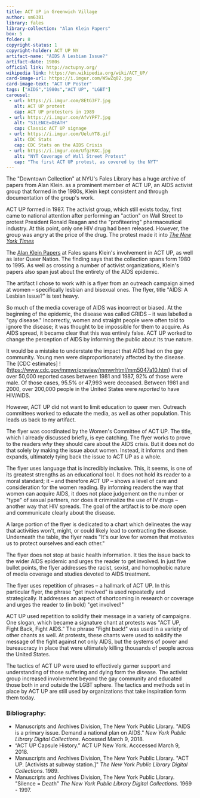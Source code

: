 ```yaml
---
title: ACT UP in Greenwich Village
author: sm6381
library: fales
library-collection: "Alan Klein Papers"
box: 5
folder: 8
copyright-status: 1
copyright-holder: ACT UP NY
artifact-name: "AIDS A Lesbian Issue?"
artifact-date: 1980s
official link: http://actupny.org/
wikipedia link: https://en.wikipedia.org/wiki/ACT_UP/
card-image-url: https://i.imgur.com/WSwZq02.jpg
card-image-text: "ACT UP Poster"
tags: ["AIDS","1980s","ACT UP", "LGBT"]
carousel:
 - url: https://i.imgur.com/8EtG3F7.jpg
   alt: ACT UP protest
   cap: ACT UP protesters in 1989
 - url: https://i.imgur.com/AfvYPF7.jpg
   alt: "SILENCE=DEATH"  
   cap: Classic ACT UP signage
 - url: https://i.imgur.com/UeluYT8.gif
   alt: CDC Stats
   cap: CDC Stats on the AIDS Crisis
 - url: https://i.imgur.com/UfgzRXC.jpg
   alt: "NYT Coverage of Wall Street Protest"
   cap: "The first ACT UP protest, as covered by the NYT"
---
```


The "Downtown Collection" at NYU's Fales Library has a huge archive of papers from Alan Klein. as a prominent member of ACT UP, an AIDS activist group that formed in the 1980s, Klein kept consistent and through documentation of the group's work.

ACT UP formed in 1987. The activist group, which still exists today, first came to national attention after performing an "action" on Wall Street to protest President Ronald Reagan and the "profiteering" pharmaceutical industry. At this point, only one HIV drug had been released. However, the group was angry at the price of the drug. The protest made it into [_The New York Times_](http://actupny.org/documents/1stFlyer.html)

The [Alan Klein Papers](http://dlib.nyu.edu/findingaids/html/fales/klein/) at Fales spans Klein's involvement in ACT UP, as well as later Queer Nation. The finding says that the collection spans form 1980 to 1995. As well as crossing a number of activist organizations, Klein's papers also span just about the entirety of the AIDS epidemic.

The artifact I chose to work with is a flyer from an outreach campaign aimed at women – specifically lesbian and bisexual ones. The flyer, title "AIDS: A Lesbian Issue?" is text heavy.

So much of the media coverage of AIDS was incorrect or biased. At the beginning of the epidemic, the disease was called GRIDS – it was labelled a "gay disease." Incorrectly, women and straight people were often told to ignore the disease; it was thought to be impossible for them to acquire. As AIDS spread, it became clear that this was entirely false. ACT UP worked to change the perception of AIDS by informing the public about its true nature.

It would be a mistake to understate the impact that AIDS had on the gay community. Young men were disproportionately affected by the disease. The [CDC estimates] ! (https://www.cdc.gov/mmwr/preview/mmwrhtml/mm5047a10.htm) that of over 50,000 reported cases between 1981 and 1987, 92% of those were male. Of those cases, 95.5% or 47,993 were deceased. Between 1981 and 2000, over 200,000 people in the United States were _reported_ to have HIV/AIDS.

However, ACT UP did not want to limit education to queer men. Outreach committees worked to educate the media, as well as other population. This leads us back to my artifact.

The flyer was coordinated by the Women's Committee of ACT UP. The title, which I already discussed briefly, is eye catching. The flyer works to prove to the readers _why_ they should care about the AIDS crisis. But it does not do that solely by making the issue about women. Instead, it informs and then expands, ultimately tying back the issue to ACT UP as a whole.

The flyer uses language that is incredibly inclusive. This, it seems, is one of its greatest strengths as an educational tool. It does not hold its reader to a moral standard; it – and therefore ACT UP – shows a level of care and consideration for the women reading. By informing readers the way that women can acquire AIDS, it does not place judgement on the number or "type" of sexual partners, nor does it criminalize the use of IV drugs – another way that HIV spreads. The goal of the artifact is to be _more_ open and communicate clearly about the disease.

A large portion of the flyer is dedicated to a chart which delineates the way that activities won't, might, or could likely lead to contracting the disease. Underneath the table, the flyer reads "It's our love for women that motivates us to protect ourselves and each other."

The flyer does not stop at basic health information. It ties the issue back to the wider AIDS epidemic and urges the reader to get involved. In just five bullet points, the flyer addresses the racist, sexist, and homophobic nature of media coverage and studies devoted to AIDS treatment.

The flyer uses repetition of phrases – a hallmark of ACT UP. In this particular flyer, the phrase "get involved" is used repeatedly and strategically. It addresses an aspect of shortcoming in research or coverage and urges the reader to (in bold) "get involved!"

ACT UP used repetition to solidify their message in a variety of campaigns. One slogan, which became a signature chant at protests was "ACT UP, Fight Back, Fight AIDS." The phrase "Fight back!" was used in a variety of other chants as well. At protests, these chants were used to solidify the message of the fight against not only AIDS, but the systems of power and bureaucracy in place that were ultimately killing thousands of people across the United States.

The tactics of ACT UP were used to effectively garner support and understanding of those suffering and dying form the disease. The activist group increased involvement beyond the gay community and educated those both in and outside the LGBT sphere. The tactics and methods set in place by ACT UP are still used by organizations that take inspiration form them today.

### Bibliography:
* Manuscripts and Archives Division, The New York Public Library. "AIDS is a primary issue. Demand a national plan on AIDS." _New York Public Library Digital Collections_. Accessed March 9, 2018.
* “ACT UP Capsule History.” ACT UP New York. Acccessed March 9, 2018.
* Manuscripts and Archives Division, The New York Public Library. "ACT UP. [Activists at subway station.]" _The New York Public Library Digital Collections_. 1989.
* Manuscripts and Archives Division, The New York Public Library. "Silence = Death" _The New York Public Library Digital Collections_. 1969 - 1997.
